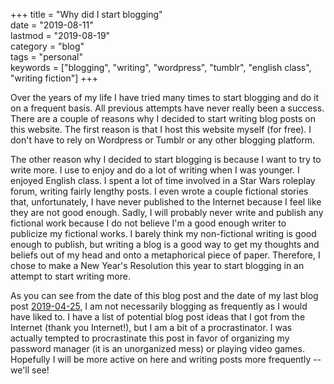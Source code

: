 +++
title = "Why did I start blogging"  
date = "2019-08-11"  
lastmod = "2019-08-19"  
category = "blog"  
tags = "personal"  
keywords = ["blogging", "writing", "wordpress", "tumblr", "english class", "writing fiction"]
+++

Over the years of my life I have tried many times to start blogging and do it on a frequent basis. All previous attempts have never really been a success. There are a couple of reasons why I decided to start writing blog posts on this website. The first reason is that I host this website myself (for free). I don't have to rely on Wordpress or Tumblr or any other blogging platform.  

The other reason why I decided to start blogging is because I want to try to write more. I use to enjoy and do a lot of writing when I was younger. I enjoyed English class. I spent a lot of time involved in a Star Wars roleplay forum, writing fairly lengthy posts. I even wrote a couple fictional stories that, unfortunately, I have never published to the Internet because I feel like they are not good enough. Sadly, I will probably never write and publish any fictional work because I do not believe I'm a good enough writer to publicize my fictional works. I barely think my non-fictional writing is good enough to publish, but writing a blog is a good way to get my thoughts and beliefs out of my head and onto a metaphorical piece of paper. Therefore, I chose to make a New Year's Resolution this year to start blogging in an attempt to start writing more.  

As you can see from the date of this blog post and the date of my last blog post [2019-04-25](/how-to-protect-yourself-online), I am not necessarily blogging as frequently as I would have liked to. I have a list of potential blog post ideas that I got from the Internet (thank you Internet!), but I am a bit of a procrastinator. I was actually tempted to procrastinate this post in favor of organizing my password manager (it is an unorganized mess) or playing video games. Hopefully I will be more active on here and writing posts more frequently -- we'll see!
